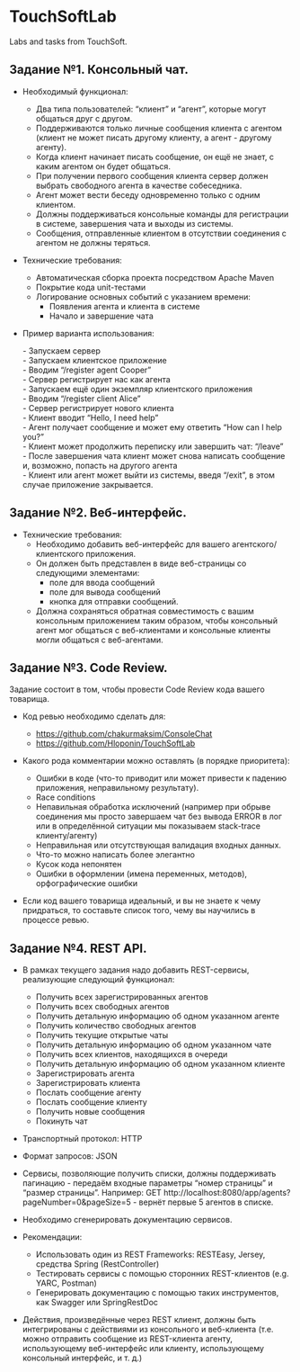 # TouchSoftLab

Labs and tasks from TouchSoft.

## Задание №1. Консольный чат.
- Необходимый функционал:
   - Два типа пользователей: “клиент” и “агент”, которые могут общаться друг с другом.
   - Поддерживаются только личные сообщения клиента с агентом (клиент не может писать другому клиенту, а агент - другому агенту).
   - Когда клиент начинает писать сообщение, он ещё не знает, с каким агентом он будет общаться.
   - При получении первого сообщения клиента сервер должен выбрать свободного агента в качестве собеседника.
   - Агент может вести беседу одновременно только с одним клиентом.
   - Должны поддерживаться консольные команды для регистрации в системе, завершения чата и выходы из системы.
   - Сообщения, отправленные клиентом в отсутствии соединения с агентом не должны теряться.

- Технические требования:

   - Автоматическая сборка проекта посредством Apache Maven
   - Покрытие кода unit-тестами
   - Логирование основных событий с указанием времени:
      - Появления агента и клиента в системе
      - Начало и завершение чата

- Пример варианта использования:

   \- Запускаем сервер\
   \- Запускаем клиентское приложение\
   \- Вводим “/register agent Cooper”\
   \- Сервер регистрирует нас как агента\
   \- Запускаем ещё один экземпляр клиентского приложения\
   \- Вводим “/register client Alice”\
   \- Сервер регистрирует нового клиента\
   \- Клиент вводит “Hello, I need help”\
   \- Агент получает сообщение и может ему ответить “How can I help you?”\
   \- Клиент может продолжить переписку или завершить чат: “/leave”\
   \- После завершения чата клиент может снова написать сообщение и, возможно, попасть на другого агента\
   \- Клиент или агент может выйти из системы, введя “/exit”, в этом случае приложение закрывается.
   
## Задание №2. Веб-интерфейс.
- Технические требования:
   - Необходимо добавить веб-интерфейс для вашего агентского/клиентского приложения. 
   - Он должен быть представлен в виде веб-страницы со следующими элементами:
     - поле для ввода сообщений
     - поле для вывода сообщений
     - кнопка для отправки сообщений.
   - Должна сохраняться обратная совместимость с вашим консольным приложением таким образом, чтобы консольный агент мог общаться с веб-клиентами и консольные клиенты могли общаться с веб-агентами.
   
## Задание №3. Code Review.
Задание состоит в том, чтобы провести Code Review кода вашего товарища.

- Код ревью необходимо сделать для:
   - https://github.com/chakurmaksim/ConsoleChat
   - https://github.com/Hloponin/TouchSoftLab

- Какого рода комментарии можно оставлять (в порядке приоритета):

   - Ошибки в коде (что-то приводит или может привести к падению приложения, неправильному результату).
   - Race conditions
   - Непавильная обработка исключений (например при обрыве соединения мы просто завершаем чат без вывода ERROR в лог или в определённой ситуации мы показываем stack-trace клиенту/агенту)
   - Неправильная или отсутствующая валидация входных данных.
   - Что-то можно написать более элегантно
   - Кусок кода непонятен
   - Ошибки в оформлении (имена переменных, методов), орфографические ошибки

- Если код вашего товарища идеальный, и вы не знаете к чему придраться, то составьте список того, чему вы научились в процессе ревью.

## Задание №4. REST API.
- В рамках текущего задания надо добавить REST-сервисы, реализующие следующий функционал:

   - Получить всех зарегистрированных агентов
   - Получить всех свободных агентов
   - Получить детальную информацию об одном указанном агенте
   - Получить количество свободных агентов
   - Получить текущие открытые чаты
   - Получить детальную информацию об одном указанном чате
   - Получить всех клиентов, находящихся в очереди
   - Получить детальную информацию об одном указанном клиенте
   - Зарегистрировать агента
   - Зарегистрировать клиента
   - Послать сообщение агенту
   - Послать сообщение клиенту
   - Получить новые сообщения
   - Покинуть чат
   
- Транспортный протокол: HTTP

- Формат запросов: JSON

- Сервисы, позволяющие получить списки, должны поддерживать пагинацию - передаём входные параметры “номер страницы” и “размер страницы”. Например: GET http://localhost:8080/app/agents?pageNumber=0&pageSize=5 - вернёт первые 5 агентов в списке.

- Необходимо сгенерировать документацию сервисов.

- Рекомендации:

   - Использовать один из REST Frameworks: RESTEasy, Jersey, средства Spring (RestController)
   - Тестировать сервисы с помощью сторонних REST-клиентов (e.g. YARC, Postman)
   - Генерировать документацию с помощью таких инструментов, как Swagger или SpringRestDoc


- Действия, произведённые через REST клиент, должны быть интегрированы с действиями из консольного и веб-клиента (т.е. можно отправить сообщение из REST-клиента агенту, использующему веб-интерфейс или клиенту, использующему консольный интерфейс, и т. д.)
